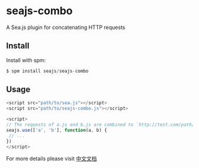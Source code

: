 # [](#seajs-combo)seajs-combo

A Sea.js plugin for concatenating HTTP requests

## [](#install)Install

Install with spm:

```js
$ spm install seajs/seajs-combo 
```

## [](#usage)Usage

```js
<script src="path/to/sea.js"></script>
<script src="path/to/seajs-combo.js"></script>

<script>
// The requests of a.js and b.js are combined to `http://test.com/path/to/??a.js,b.js`
seajs.use(['a', 'b'], function(a, b) {
 // ...
})
</script>
```

For more details please visit [中文文档](https://github.com/seajs/seajs-combo/issues/3)